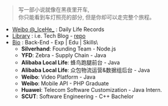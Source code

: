 > 写一部小说就像在黑夜里开车, <br/>你只能看到车灯照亮的部分, 但是你却可以走完整个旅程。

- [Weibo @\_IceHe\_](https://weibo.com/icedes) : Daily Life Records
- [Library](https://icehe.xyz/#/) : i.e. Tech Blog - [repo](https://github.com/IceHe/lib)
- [Bio](https://github.com/IceHe/lib/blob/master/past/bio.md) : Back-End - Exp | Edu | Skills\
    - **Silverhand**: Founding Team - Node.js
    - **YFD**: Zebra - Supply Chain - Java
    - **Alibaba Local Life**: 蜂鸟跑腿前台 - Java
    - **Alibaba Local Life**: 众包物流运营&数据组后台 - Java
    - **Weibo**: Video Platform - Java
    - **Weibo**: Mobile API - PHP Graduate
    - **Huawei**: Telecom Software Customization - Java Intern.
    - **SCUT**: Software Engineering - C++ Bachelor

<!-- Done is better than perfect. -->

<!-- <br/><br/>—— E.L. Doctorow -->

<!--

### Hi there 👋 

**IceHe/IceHe** is a ✨ _special_ ✨ repository because its `README.md` (this file) appears on your GitHub profile.

Here are some ideas to get you started:

- 🔭 I’m currently working on ...
- 🌱 I’m currently learning ...
- 👯 I’m looking to collaborate on ...
- 🤔 I’m looking for help with ...
- 💬 Ask me about ...
- 📫 How to reach me: ...
- 😄 Pronouns: ...
- ⚡ Fun fact: ...

-->
